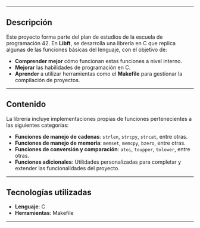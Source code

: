<hr>

<h2><strong>Descripción</strong></h2>

<p>Este proyecto forma parte del plan de estudios de la escuela de programación 42. En <strong>Libft</strong>, se desarrolla una librería en C que replica algunas de las funciones básicas del lenguaje, con el objetivo de:</p>

<ul>
    <li><strong>Comprender mejor</strong> cómo funcionan estas funciones a nivel interno.</li>
    <li><strong>Mejorar</strong> las habilidades de programación en C.</li>
    <li><strong>Aprender</strong> a utilizar herramientas como el <strong>Makefile</strong> para gestionar la compilación de proyectos.</li>
</ul>

<hr>

<h2><strong>Contenido</strong></h2>

<p>La librería incluye implementaciones propias de funciones pertenecientes a las siguientes categorías:</p>

<ul>
    <li><strong>Funciones de manejo de cadenas</strong>: <code>strlen</code>, <code>strcpy</code>, <code>strcat</code>, entre otras.</li>
    <li><strong>Funciones de manejo de memoria</strong>: <code>memset</code>, <code>memcpy</code>, <code>bzero</code>, entre otras.</li>
    <li><strong>Funciones de conversión y comparación</strong>: <code>atoi</code>, <code>toupper</code>, <code>tolower</code>, entre otras.</li>
    <li><strong>Funciones adicionales</strong>: Utilidades personalizadas para completar y extender las funcionalidades del proyecto.</li>
</ul>

<hr>

<h2><strong>Tecnologías utilizadas</strong></h2>

<ul>
    <li><strong>Lenguaje</strong>: C</li>
    <li><strong>Herramientas</strong>: Makefile</li>
</ul>

<hr>
